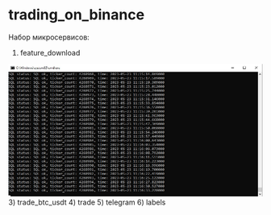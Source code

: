 # trading_on_binance
Набор микросервисов:
  1) feature_download
<div id="header" align="center">
<img src="img\feature_download.jpg" width="1000"/>
</div>
  3) trade_btc_usdt
  4) trade
  5) telegram
  6) labels


